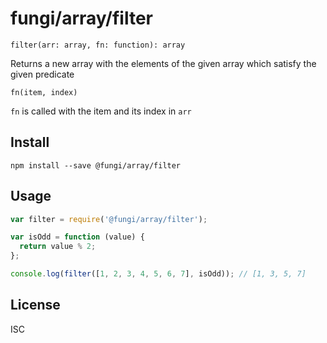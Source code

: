fungi/array/filter
==================

    filter(arr: array, fn: function): array

Returns a new array with the elements of the given array which satisfy the
given predicate

    fn(item, index)

`fn` is called with the item and its index in `arr`

Install
-------

    npm install --save @fungi/array/filter

Usage
-----

```js
var filter = require('@fungi/array/filter');

var isOdd = function (value) {
  return value % 2;
};

console.log(filter([1, 2, 3, 4, 5, 6, 7], isOdd)); // [1, 3, 5, 7]
```

License
-------

ISC
